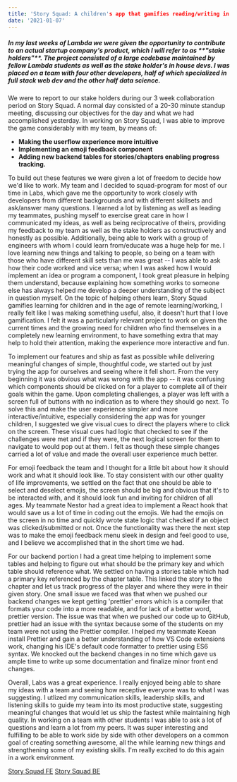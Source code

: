 ```yaml
---
title: 'Story Squad: A children's app that gamifies reading/writing in the age of remote learning'
date: '2021-01-07'
---
```


<h5>In my last weeks of Lambda we were given the opportunity to contribute to an actual startup company's product, which I will refer to as **"stake holders"**. The project consisted of a large codebase maintained by fellow Lambda students as well as the stake holder's in house devs. I was placed on a team with four other developers, half of which specialized in full stack web dev and the other half data science.</h5>

We were to report to our stake holders during our 3 week collaboration period on Story Squad. A normal day consisted of a 20-30 minute standup meeting, discussing our objectives for the day and what we had accomplished yesterday. In working on Story Squad, I was able to improve the game considerably with my team, by means of:

- <b>Making the userflow experience more intuitive</b>
- <b>Implementing an emoji feedback component</b>
- <b>Adding new backend tables for stories/chapters enabling progress tracking.</b>

To build out these features we were given a lot of freedom to decide how we'd like to work. My team and I decided to squad-program for most of our time in Labs, which gave me the opportunity to work closely with developers from different backgrounds and with different skillsets and ask/answer many questions. I learned a lot by listening as well as leading my teammates, pushing myself to exercise great care in how I communicated my ideas, as well as being reciprocative of theirs, providing my feedback to my team as well as the stake holders as constructively and honestly as possible. Additionally, being able to work with a group of engineers with whom I could learn from/educate was a huge help for me. I love learning new things and talking to people, so being on a team with those who have different skill sets than me was great -- I was able to ask how their code worked and vice versa; when I was asked how I would implement an idea or program a component, I took great pleasure in helping them understand, because explaining how something works to someone else has always helped me develop a deeper understanding of the subject in question myself. On the topic of helping others learn, Story Squad gamifies learning for children and in the age of remote learning/working, I really felt like I was making something useful, also, it doesn't hurt that I love gamification. I felt it was a particularly relevant project to work on given the current times and the growing need for children who find themselves in a completely new learning environment, to have something extra that may help to hold their attention, making the experience more interactive and fun.

To implement our features and ship as fast as possible while delivering meaningful changes of simple, thoughtful code, we started out by just trying the app for ourselves and seeing where it fell short. From the very beginning it was obvious what was wrong with the app -- it was confusing which components should be clicked on for a player to complete all of their goals within the game. Upon completing challenges, a player was left with a screen full of buttons with no indication as to where they should go next. To solve this and make the user experience simpler and more interactive/intuitive, especially considering the app was for younger children, I suggested we give visual cues to direct the players where to click on the screen. These visual cues had logic that checked to see if the challenges were met and if they were, the next logical screen for them to navigate to would pop out at them. I felt as though these simple changes carried a lot of value and made the overall user experience much better.

For emoji feedback the team and I thought for a little bit about how it should work and what it should look like. To stay consistent with our other quality of life improvements, we settled on the fact that one should be able to select and deselect emojis, the screen should be big and obvious that it's to be interacted with, and it should look fun and inviting for children of all ages. My teammate Nestor had a great idea to implement a React hook that would save us a lot of time in coding out the emojis. We had the emojis on the screen in no time and quickly wrote state logic that checked if an object was clicked/submitted or not. Once the functionality was there the next step was to make the emoji feedback menu sleek in design and feel good to use, and I believe we accomplished that in the short time we had.

For our backend portion I had a great time helping to implement some tables and helping to figure out what should be the primary key and which table should reference what. We settled on having a stories table which had a primary key referenced by the chapter table. This linked the story to the chapter and let us track progress of the player and where they were in their given story. One small issue we faced was that when we pushed our backend changes we kept getting 'prettier' errors which is a compiler that formats your code into a more readable, and for lack of a better word, prettier version. The issue was that when we pushed our code up to GitHub, prettier had an issue with the syntax because some of the students on my team were not using the Prettier compiler. I helped my teammate Keean install Prettier and gain a better understanding of how VS Code extensions work, changing his IDE's default code formatter to prettier using ES6 syntax. We knocked out the backend changes in no time which gave us ample time to write up some documentation and finalize minor front end changes.

Overall, Labs was a great experience. I really enjoyed being able to share my ideas with a team and seeing how receptive everyone was to what I was suggesting. I utlized my communication skills, leadership skills, and listening skills to guide my team into its most productive state, suggesting meaningful changes that would let us ship the fastest while maintaining high quality. In working on a team with other students I was able to ask a lot of questions and learn a lot from my peers. It was super interesting and fulfilling to be able to work side by side with other developers on a common goal of creating something awesome, all the while learning new things and strengthening some of my existing skills. I'm really excited to do this again in a work environment. 

<a href="https://github.com/Lambda-School-Labs/dep-story-squad-fe-c">Story Squad FE</a>
<a href="https://github.com/Lambda-School-Labs/dep-story-squad-be-c">Story Squad BE</a>